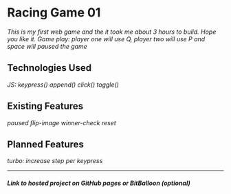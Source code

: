 # Racing Game 01

*This is my first web game and the it took me about 3 hours to build.*
*Hope you like it.*
*Game play: player one will use Q, player two will use P and space will paused the game*

## Technologies Used

*JS:*
*keypress()*
*append()*
*click()*
*toggle()*

## Existing Features

*paused*
*flip-image*
*winner-check*
*reset*

## Planned Features

*turbo: increase step per keypress*

---

##### Link to hosted project on GitHub pages or BitBalloon (optional)

<a src="http://phnxdaniel.github.io/project-00/game-1/">
